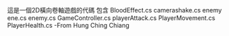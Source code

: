 這是一個2D橫向卷軸遊戲的代碼
包含
BloodEffect.cs 
camerashake.cs
enemy ene.cs
enemy.cs
GameController.cs
playerAttack.cs
PlayerMovement.cs
PlayerHealth.cs
-From Hung Ching Chiang
